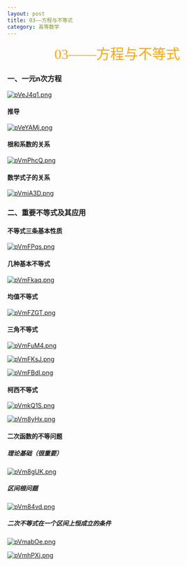 ```yaml
---
layout: post
title: 03——方程与不等式
category: 高等数学
---
```


<center><font face = "楷体" color = orange size = 6>03——方程与不等式</font></center>

### 一、一元n次方程

[![pVeJ4q1.png](https://s21.ax1x.com/2025/06/24/pVeJ4q1.png)](https://imgse.com/i/pVeJ4q1)

#### 推导
[![pVeYAMj.png](https://s21.ax1x.com/2025/06/24/pVeYAMj.png)](https://imgse.com/i/pVeYAMj)

#### 根和系数的关系
[![pVmPhcQ.png](https://s21.ax1x.com/2025/06/26/pVmPhcQ.png)](https://imgse.com/i/pVmPhcQ)

#### 数学式子的关系
[![pVmiA3D.png](https://s21.ax1x.com/2025/06/26/pVmiA3D.png)](https://imgse.com/i/pVmiA3D)

### 二、重要不等式及其应用
#### 不等式三条基本性质
[![pVmFPqs.png](https://s21.ax1x.com/2025/06/26/pVmFPqs.png)](https://imgse.com/i/pVmFPqs)

#### 几种基本不等式
[![pVmFkaq.png](https://s21.ax1x.com/2025/06/26/pVmFkaq.png)](https://imgse.com/i/pVmFkaq)

#### 均值不等式
[![pVmFZGT.png](https://s21.ax1x.com/2025/06/26/pVmFZGT.png)](https://imgse.com/i/pVmFZGT)

#### 三角不等式
[![pVmFuM4.png](https://s21.ax1x.com/2025/06/26/pVmFuM4.png)](https://imgse.com/i/pVmFuM4)

[![pVmFKsJ.png](https://s21.ax1x.com/2025/06/26/pVmFKsJ.png)](https://imgse.com/i/pVmFKsJ)

[![pVmFBdI.png](https://s21.ax1x.com/2025/06/26/pVmFBdI.png)](https://imgse.com/i/pVmFBdI)

#### 柯西不等式
[![pVmkQ1S.png](https://s21.ax1x.com/2025/06/26/pVmkQ1S.png)](https://imgse.com/i/pVmkQ1S)

[![pVm8yHx.png](https://s21.ax1x.com/2025/06/26/pVm8yHx.png)](https://imgse.com/i/pVm8yHx)

#### 二次函数的不等问题
##### 理论基础（很重要）
[![pVm8gUK.png](https://s21.ax1x.com/2025/06/26/pVm8gUK.png)](https://imgse.com/i/pVm8gUK)

##### 区间根问题
[![pVm84vd.png](https://s21.ax1x.com/2025/06/26/pVm84vd.png)](https://imgse.com/i/pVm84vd)

##### 二次不等式在一个区间上恒成立的条件
[![pVmabOe.png](https://s21.ax1x.com/2025/06/26/pVmabOe.png)](https://imgse.com/i/pVmabOe)

[![pVmhPXj.png](https://s21.ax1x.com/2025/06/27/pVmhPXj.png)](https://imgse.com/i/pVmhPXj)